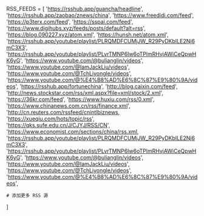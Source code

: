 RSS_FEEDS = [
    'https://rsshub.app/guancha/headline',
    'https://rsshub.app/zaobao/znews/china',
    'https://www.freedidi.com/feed',
    'https://p3terx.com/feed',
    'https://sspai.com/feed',
    'https://www.digihubs.xyz/feeds/posts/default?alt=rss',
    'https://blog.090227.xyz/atom.xml',
    'https://hunsh.net/atom.xml',
    'https://rsshub.app/youtube/playlist/PLRQMDFCUMjJW_R29PyDKbILE2Nj6mC3X3',
    'https://rsshub.app/youtube/playlist/PLvrTMNP6Iw6oTPlmRHvjAWiCeQpwHK6yG',
    'https://www.youtube.com/@bulianglin/videos',
    'https://www.youtube.com/@IamJackLiu/videos',
    'https://www.youtube.com/@TchLiyongle/videos',
    'https://www.youtube.com/@%E4%B8%AD%E6%8C%87%E9%80%9A/videos',
    'https://rsshub.app/fortunechina',
    'http://blog.caixin.com/feed',    
    'http://news.stockstar.com/rss/xml.aspx?file=xml/stock/2.xml',
    'https://36kr.com/feed',
    'https://www.huxiu.com/rss/0.xml',
    'https://www.chinanews.com.cn/rss/finance.xml',
    'http://cn.reuters.com/rssfeed/cnintlbiznews,
    'https://xueqiu.com/hots/topic/rss',
    'https://qks.sufe.edu.cn/J/CJYJ/RSS/CN',
    'https://www.economist.com/sections/china/rss.xml,
    'https://rsshub.app/youtube/playlist/PLRQMDFCUMjJW_R29PyDKbILE2Nj6mC3X3',
    'https://rsshub.app/youtube/playlist/PLvrTMNP6Iw6oTPlmRHvjAWiCeQpwHK6yG',
    'https://www.youtube.com/@bulianglin/videos',
    'https://www.youtube.com/@IamJackLiu/videos',
    'https://www.youtube.com/@TchLiyongle/videos',
    'https://www.youtube.com/@%E4%B8%AD%E6%8C%87%E9%80%9A/videos',

    # 添加更多 RSS 源
]


